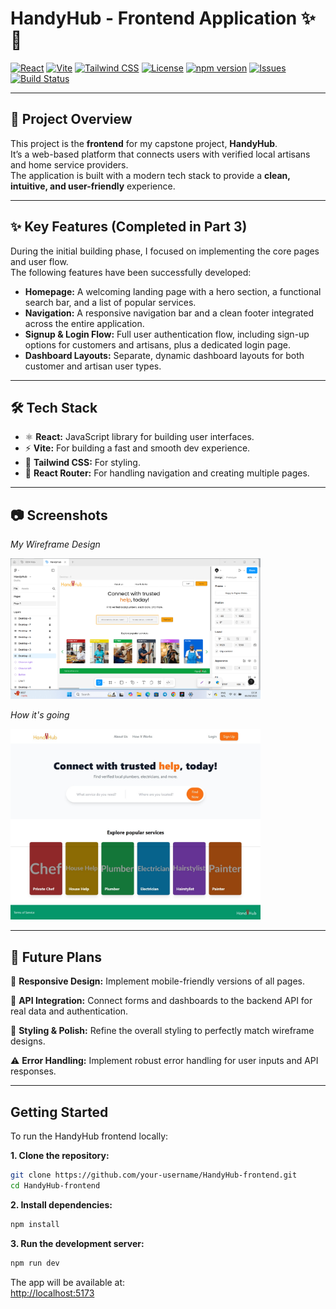 # HandyHub - Frontend Application ✨🎨

[![React](https://img.shields.io/badge/React-17.0.2-61DAFB?logo=react&logoColor=white)](https://reactjs.org/)
[![Vite](https://img.shields.io/badge/Vite-4.0-646cff?logo=vite)](https://vitejs.dev/)
[![Tailwind CSS](https://img.shields.io/badge/Tailwind%20CSS-3.0-06B6D4?logo=tailwindcss&logoColor=white)](https://tailwindcss.com/)
[![License](https://img.shields.io/badge/License-MIT-green.svg)](./LICENSE)
[![npm version](https://img.shields.io/badge/npm-v1.0.0-CB3837?logo=npm&logoColor=white)](https://www.npmjs.com/)
[![Issues](https://img.shields.io/github/issues/gemgeek/HandyHub-frontend)](https://github.com/your-username/HandyHub-frontend/issues)
[![Build Status](https://img.shields.io/github/actions/workflow/status/gemgeek/HandyHub-frontend/ci.yml?label=build)](https://github.com/gemgeek/HandyHub-frontend/actions)

---

## 📌 Project Overview  
This project is the **frontend** for my capstone project, **HandyHub**.  
It’s a web-based platform that connects users with verified local artisans and home service providers.  
The application is built with a modern tech stack to provide a **clean, intuitive, and user-friendly** experience.

---

## ✨ Key Features (Completed in Part 3)
During the initial building phase, I focused on implementing the core pages and user flow.  
The following features have been successfully developed:

- **Homepage:** A welcoming landing page with a hero section, a functional search bar, and a list of popular services.  
- **Navigation:** A responsive navigation bar and a clean footer integrated across the entire application.  
- **Signup & Login Flow:** Full user authentication flow, including sign-up options for customers and artisans, plus a dedicated login page.  
- **Dashboard Layouts:** Separate, dynamic dashboard layouts for both customer and artisan user types.

---

## 🛠 Tech Stack
- ⚛️ **React:** JavaScript library for building user interfaces.  
- ⚡️ **Vite:** For building a fast and smooth dev experience.  
- 🎨 **Tailwind CSS:** For styling.  
- 🔗 **React Router:** For handling navigation and creating multiple pages.

---

## 📷 Screenshots 

*My Wireframe Design* 

<img src="https://github.com/gemgeek/gems-digital-journal/blob/main/assets/HandyHub%20Wireframe.png" alt="WF" width="400">

*How it's going*

<img src="https://github.com/gemgeek/gems-digital-journal/blob/main/assets/HH%20Code.jpeg" alt="HHC" width="400">

---

## 🚀 Future Plans
📱 **Responsive Design:** Implement mobile-friendly versions of all pages.

🔌 **API Integration:** Connect forms and dashboards to the backend API for real data and authentication.

🎯 **Styling & Polish:** Refine the overall styling to perfectly match wireframe designs.

⚠️ **Error Handling:** Implement robust error handling for user inputs and API responses.


---

## Getting Started  
To run the HandyHub frontend locally:  

**1. Clone the repository:**  
```bash  
git clone https://github.com/your-username/HandyHub-frontend.git  
cd HandyHub-frontend  
```  

**2. Install dependencies:**  
```bash  
npm install  
```  

**3. Run the development server:**  
```bash  
npm run dev  
```  

The app will be available at:  
[http://localhost:5173](http://localhost:5173)  
